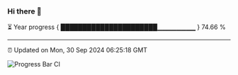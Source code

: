 ### Hi there 👋

⏳ Year progress { ██████████████████████▁▁▁▁▁▁▁▁ } 74.66 %

---

⏰ Updated on Mon, 30 Sep 2024 06:25:18 GMT

![Progress Bar CI](https://github.com/liununu/liununu/workflows/Progress%20Bar%20CI/badge.svg)
